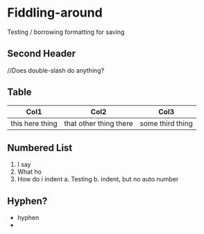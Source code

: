 # Fiddling-around
Testing / borrowing formatting for saving

## Second Header
//Does double-slash do anything?

## Table
| Col1 | Col2 | Col3
| -------- | ---- | ---------- |
| this here thing | that other thing there | some third thing |

## Numbered List
1. I say
2. What ho
3. How do i indent
 a. Testing
 b. indent, but no auto number
 
## Hyphen?
- hyphen
- 
 

